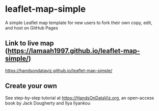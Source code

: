 # leaflet-map-simple
A simple Leaflet map template for new users to fork their own copy, edit, and host on GitHub Pages

## Link to live map (https://lamaah1997.github.io/leaflet-map-simple/)
https://handsondataviz.github.io/leaflet-map-simple/

## Create your own
See step-by-step tutorial at https://HandsOnDataViz.org, an open-access book by Jack Dougherty and Ilya Ilyankou
